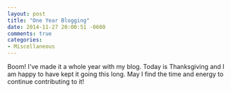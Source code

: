 ```yaml
---
layout: post
title: "One Year Blogging"
date: 2014-11-27 20:00:51 -0600
comments: true
categories: 
- Miscellaneous
---
```

Boom!  I've made it a whole year with my blog.  Today is Thanksgiving and I am
happy to have kept it going this long.  May I find the time and energy to
continue contributing to it!
